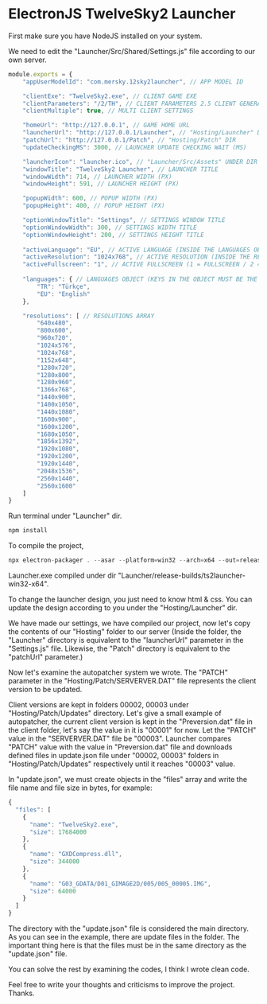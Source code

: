# ElectronJS TwelveSky2 Launcher

First make sure you have NodeJS installed on your system.

We need to edit the "Launcher/Src/Shared/Settings.js" file according to our own server.

```javascript
module.exports = {
    "appUserModelId": "com.mersky.12sky2launcher", // APP MODEL ID

    "clientExe": "TwelveSky2.exe", // CLIENT GAME EXE
    "clientParameters": "/2/TH", // CLIENT PARAMETERS 2.5 CLIENT GENERALLY "/99/0"
    "clientMultiple": true, // MULTI CLIENT SETTINGS

    "homeUrl": "http://127.0.0.1", // GAME HOME URL
    "launcherUrl": "http://127.0.0.1/Launcher", // "Hosting/Launcher" DIR
    "patchUrl": "http://127.0.0.1/Patch", // "Hosting/Patch" DIR
    "updateCheckingMS": 3000, // LAUNCHER UPDATE CHECKING WAIT (MS)

    "launcherIcon": "launcher.ico", // "Launcher/Src/Assets" UNDER DIR LAUNCHER ICON NAME
    "windowTitle": "TwelveSky2 Launcher", // LAUNCHER TITLE
    "windowWidth": 714, // LAUNCHER WIDTH (PX)
    "windowHeight": 591, // LAUNCHER HEIGHT (PX)

    "popupWidth": 600, // POPUP WIDTH (PX)
    "popupHeight": 400, // POPUP HEIGHT (PX)

    "optionWindowTitle": "Settings", // SETTINGS WINDOW TITLE
    "optionWindowWidth": 300, // SETTINGS WIDTH TITLE
    "optionWindowHeight": 200, // SETTINGS HEIGHT TITLE
    
    "activeLanguage": "EU", // ACTIVE LANGUAGE (INSIDE THE LANGUAGES OBJECT)
    "activeResolution": "1024x768", // ACTIVE RESOLUTION (INSIDE THE RESOLUTIONS ARRAY)
    "activeFullscreen": "1", // ACTIVE FULLSCREEN (1 = FULLSCREEN / 2 = WINDOW)
    
    "languages": { // LANGUAGES OBJECT (KEYS IN THE OBJECT MUST BE THE SAME AS THE FILE NAMES UNDER THE "Launcher/Src/Shared/Languages" DIR)
        "TR": "Türkçe",
        "EU": "English"
    },

    "resolutions": [ // RESOLUTIONS ARRAY
        "640x480",
        "800x600",
        "960x720",
        "1024x576",
        "1024x768",
        "1152x648",
        "1280x720",
        "1280x800",
        "1280x960",
        "1366x768",
        "1440x900",
        "1400x1050",
        "1440x1080",
        "1600x900",
        "1600x1200",
        "1680x1050",
        "1856x1392",
        "1920x1080",
        "1920x1200",
        "1920x1440",
        "2048x1536",
        "2560x1440",
        "2560x1600"
    ]
} 
```

Run terminal under "Launcher" dir.

```javascript
npm install
```

To compile the project,

```javascript
npx electron-packager . --asar --platform=win32 --arch=x64 --out=release-builds --icon=Src/Assets/launcher.ico --prune --executable-name=Launcher
```

Launcher.exe compiled under dir "Launcher/release-builds/ts2launcher-win32-x64".

To change the launcher design, you just need to know html & css. You can update the design according to you under the "Hosting/Launcher" dir.

We have made our settings, we have compiled our project, now let's copy the contents of our "Hosting" folder to our server (Inside the folder, the "Launcher" directory is equivalent to the "launcherUrl" parameter in the "Settings.js" file. Likewise, the "Patch" directory is equivalent to the "patchUrl" parameter.)

Now let's examine the autopatcher system we wrote.
The "PATCH" parameter in the "Hosting/Patch/SERVERVER.DAT" file represents the client version to be updated.

Client versions are kept in folders 00002, 00003 under "Hosting/Patch/Updates" directory. Let's give a small example of autopatcher, the current client version is kept in the "Preversion.dat" file in the client folder, let's say the value in it is "00001" for now. Let the "PATCH" value in the "SERVERVER.DAT" file be "00003". Launcher compares "PATCH" value with the value in "Preversion.dat" file and downloads defined files in update.json file under "00002, 00003" folders in "Hosting/Patch/Updates" respectively until it reaches "00003" value.

In "update.json", we must create objects in the "files" array and write the file name and file size in bytes, for example:

```javascript
{
  "files": [
    {
      "name": "TwelveSky2.exe",
      "size": 17684000
    },
    {
      "name": "GXDCompress.dll",
      "size": 344000
    },
    {
      "name": "G03_GDATA/D01_GIMAGE2D/005/005_00005.IMG",
      "size": 64000
    }
  ]
}
```

The directory with the "update.json" file is considered the main directory. As you can see in the example, there are update files in the folder. The important thing here is that the files must be in the same directory as the "update.json" file.

You can solve the rest by examining the codes, I think I wrote clean code.

Feel free to write your thoughts and criticisms to improve the project. Thanks.
